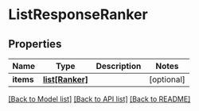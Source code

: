 # ListResponseRanker

## Properties
Name | Type | Description | Notes
------------ | ------------- | ------------- | -------------
**items** | [**list[Ranker]**](Ranker.md) |  | [optional] 

[[Back to Model list]](../README.md#documentation-for-models) [[Back to API list]](../README.md#documentation-for-api-endpoints) [[Back to README]](../README.md)


